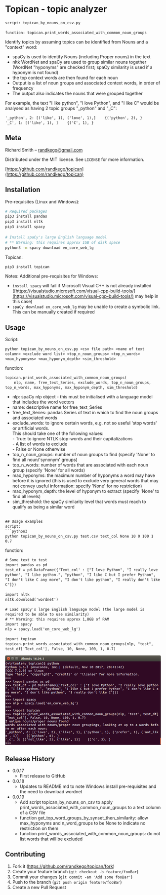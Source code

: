 # Topican - topic analyzer

```python3
script: topican_by_nouns_on_csv.py  

function: topican.print_words_associated_with_common_noun_groups
```
Identify topics by assuming topics can be identified from Nouns and a "context" word:  
- spaCy is used to identify Nouns (including Proper nouns) in the text  
- nltk WordNet and spaCy are used to group similar nouns together (WordNet "hyponyms" are checked first; spaCy similarity is used if a hyponym is not found)  
- the top context words are then found for each noun  
- Output is a list of noun groups and associated context words, in order of frequency  
- The output also indicates the nouns that were grouped together

For example, the text "I like python", "I love Python", and "I like C" would be analysed as having 2 topic groups "_python" and "_C":

    '_python', 2: [('like', 1), ('love', 1),]    {('python', 2), }
    '_C', 1: [('like', 1), ]    {('C', 1), }

## Meta
Richard Smith – randkego@gmail.com

Distributed under the MIT license. See ``LICENSE`` for more information.

[https://github.com/randkego/topican](https://github.com/randkego/topican)

## Installation

Pre-requisites (Linux and Windows):

```sh
# Required packages
pip3 install pandas
pip3 install nltk
pip3 install spacy

# Install spaCy's large English language model
# ** Warning: this requires approx 1GB of disk space
python3 -m spacy download en_core_web_lg

```

Topican:

```sh
pip3 install topican
```

Notes: Additional pre-requisites for Windows:  
- ```install spacy``` will fail if Microsoft Visual C++ is not already installed 
([https://visualstudio.microsoft.com/visual-cpp-build-tools/](https://visualstudio.microsoft.com/visual-cpp-build-tools/) may help in this case)  
- ```spaCy download en_core_web_lg``` may be unable to create a symbolic link. This can be manually created if required


## Usage
Script:
```python3
python topican_by_nouns_on_csv.py <csv file path> <name of text column> <exclude word list> <top_n_noun_groups> <top_n_words> <max_hyponyms> <max_hyponym_depth> <sim_threshold>
```

function:
```python3
topican.print_words_associated_with_common_noun_groups(
    nlp, name, free_text_Series, exclude_words, top_n_noun_groups, top_n_words, max_hyponyms, max_hyponym_depth, sim_threshold)
```
- nlp: spaCy nlp object - this must be initialised with a language model that includes the word vectors
- name: descriptive name for free_text_Series
- free_text_Series: pandas Series of text in which to find the noun groups and associated words
- exclude_words: to ignore certain words, e.g. not so useful 'stop words' or artificial words.  
  This should take one of the following values:  
  <nbsp>- True: to ignore NTLK stop-words and their capitalizations  
  <nbsp>- A list of words to exclude  
  <nbsp>- False or None otherwise
- top_n_noun_groups: number of noun groups to find (specify 'None' to find all noun/'synonym' groups)
- top_n_words: number of words that are associated with each noun group (specify 'None' for all words)
- max_hyponyms: the maximum number of hyponyms a word may have before it is ignored (this is used to
  exclude very general words that may not convey useful information: specify 'None' for no restriction)
- max_hyponym_depth: the level of hyponym to extract (specify 'None' to find all levels)
- sim_threshold: the spaCy similarity level that words must reach to qualify as being a similar word
```

## Usage examples
script:
```python3
python topican_by_nouns_on_csv.py test.csv text_col None 10 0 100 1 0.7
```

function:
```python3
# Some text to test
import pandas as pd
test_df = pd.DataFrame({'Text_col' : ["I love Python", "I really love python", "I like python.", "python", "I like C but I prefer Python", "I don't like C any more", "I don't like python", "I really don't like C"]})

import nltk
nltk.download('wordnet')

# Load spaCy's large English language model (the large model is required to be able to use similarity)
# ** Warning: this requires approx 1,8GB of RAM
import spacy
nlp = spacy.load('en_core_web_lg')

import topican
topican.print_words_associated_with_common_noun_groups(nlp, "test", test_df['Text_col'], False, 10, None, 100, 1, 0.7)
```
![alt text](images/readme_usage_output.png "topican usage example")

## Release History

* 0.0.17
    * First release to GitHub
* 0.0.18
    * Updates to README.md to note Windows install pre-requisites and the need to download wordnet
* 0.0.19
    * Add script topican_by_nouns_on_csv to apply print_words_associated_with_common_noun_groups to a text column of a CSV file
    * function get_top_word_groups_by_synset_then_similarity: allow max_hyponyms and n_word_groups to be None to indicate no restriction on them
    * function print_words_associated_with_common_noun_groups: do not list words that will be excluded

## Contributing

1. Fork it (<https://github.com/randkego/topican/fork>)
2. Create your feature branch (`git checkout -b feature/fooBar`)
3. Commit your changes (`git commit -am 'Add some fooBar'`)
4. Push to the branch (`git push origin feature/fooBar`)
5. Create a new Pull Request

<!-- Markdown link & img dfn's -->
[wiki]: https://github.com/randkego/topican/wiki
